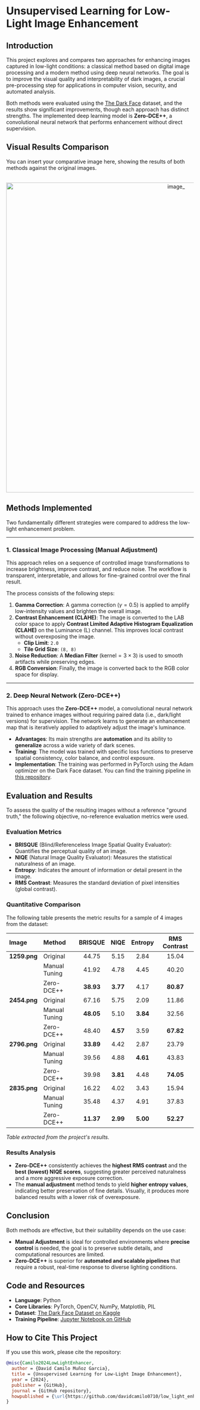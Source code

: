 # Unsupervised Learning for Low-Light Image Enhancement

## Introduction

This project explores and compares two approaches for enhancing images captured in low-light conditions: a classical method based on digital image processing and a modern method using deep neural networks. The goal is to improve the visual quality and interpretability of dark images, a crucial pre-processing step for applications in computer vision, security, and automated analysis.

Both methods were evaluated using the [The Dark Face](https://www.kaggle.com/datasets/soumikrakshit/dark-face-dataset/data) dataset, and the results show significant improvements, though each approach has distinct strengths. The implemented deep learning model is **Zero-DCE++**, a convolutional neural network that performs enhancement without direct supervision.

## Visual Results Comparison

You can insert your comparative image here, showing the results of both methods against the original images.

<p align="center">
  <img width="897" height="832" alt="image_" src="https://github.com/user-attachments/assets/71ed98a9-5113-4aff-9b2c-4f12bc5cea60" />
</p>

## Methods Implemented

Two fundamentally different strategies were compared to address the low-light enhancement problem.

---

### 1. Classical Image Processing (Manual Adjustment)

This approach relies on a sequence of controlled image transformations to increase brightness, improve contrast, and reduce noise. The workflow is transparent, interpretable, and allows for fine-grained control over the final result.

The process consists of the following steps:
1.  **Gamma Correction**: A gamma correction (${\gamma=0.5}$) is applied to amplify low-intensity values and brighten the overall image.
2.  **Contrast Enhancement (CLAHE)**: The image is converted to the LAB color space to apply **Contrast Limited Adaptive Histogram Equalization (CLAHE)** on the Luminance (L) channel. This improves local contrast without overexposing the image.
    * **Clip Limit**: `2.0`
    * **Tile Grid Size**: `(8, 8)`
3.  **Noise Reduction**: A **Median Filter** (${\text{kernel}=3\times3}$) is used to smooth artifacts while preserving edges.
4.  **RGB Conversion**: Finally, the image is converted back to the RGB color space for display.

---

### 2. Deep Neural Network (Zero-DCE++)

This approach uses the **Zero-DCE++** model, a convolutional neural network trained to enhance images without requiring paired data (i.e., dark/light versions) for supervision. The network learns to generate an enhancement map that is iteratively applied to adaptively adjust the image's luminance.

* **Advantages**: Its main strengths are **automation** and its ability to **generalize** across a wide variety of dark scenes.
* **Training**: The model was trained with specific loss functions to preserve spatial consistency, color balance, and control exposure.
* **Implementation**: The training was performed in PyTorch using the Adam optimizer on the Dark Face dataset. You can find the training pipeline in [this repository](https://github.com/davidcamilo0710/low_light_enhancer/blob/main/pipeline.ipynb).

## Evaluation and Results

To assess the quality of the resulting images without a reference "ground truth," the following objective, no-reference evaluation metrics were used.

### Evaluation Metrics

* **BRISQUE** (Blind/Referenceless Image Spatial Quality Evaluator): Quantifies the perceptual quality of an image.
* **NIQE** (Natural Image Quality Evaluator): Measures the statistical naturalness of an image.
* **Entropy**: Indicates the amount of information or detail present in the image.
* **RMS Contrast**: Measures the standard deviation of pixel intensities (global contrast).

### Quantitative Comparison

The following table presents the metric results for a sample of 4 images from the dataset:

| Image      | Method          | BRISQUE | NIQE | Entropy | RMS Contrast |
| :--------- | :-------------- | :-----: | :--: | :-----: | :----------: |
| **1259.png** | Original        | 44.75   | 5.15 | 2.84    | 15.04        |
|            | Manual Tuning   | 41.92   | 4.78 | 4.45    | 40.20        |
|            | Zero-DCE++      | **38.93** | **3.77** | 4.17 | **80.87** |
| **2454.png** | Original        | 67.16   | 5.75 | 2.09    | 11.86        |
|            | Manual Tuning   | **48.05** | 5.10 | **3.84** | 32.56 |
|            | Zero-DCE++      | 48.40   | **4.57** | 3.59 | **67.82** |
| **2796.png** | Original        | **33.89** | 4.42 | 2.87 | 23.79        |
|            | Manual Tuning   | 39.56   | 4.88 | **4.61** | 43.83 |
|            | Zero-DCE++      | 39.98   | **3.81** | 4.48 | **74.05** |
| **2835.png** | Original        | 16.22   | 4.02 | 3.43    | 15.94        |
|            | Manual Tuning   | 35.48   | 4.37 | 4.91    | 37.83        |
|            | Zero-DCE++      | **11.37** | **2.99** | **5.00** | **52.27** |

*Table extracted from the project's results.*

### Results Analysis

* **Zero-DCE++** consistently achieves the **highest RMS contrast** and the **best (lowest) NIQE scores**, suggesting greater perceived naturalness and a more aggressive exposure correction.
* The **manual adjustment** method tends to yield **higher entropy values**, indicating better preservation of fine details. Visually, it produces more balanced results with a lower risk of overexposure.

## Conclusion

Both methods are effective, but their suitability depends on the use case:

* **Manual Adjustment** is ideal for controlled environments where **precise control** is needed, the goal is to preserve subtle details, and computational resources are limited.
* **Zero-DCE++** is superior for **automated and scalable pipelines** that require a robust, real-time response to diverse lighting conditions.

## Code and Resources

* **Language**: Python
* **Core Libraries**: PyTorch, OpenCV, NumPy, Matplotlib, PIL
* **Dataset**: [The Dark Face Dataset on Kaggle](https://www.kaggle.com/datasets/soumikrakshit/dark-face-dataset/data)
* **Training Pipeline**: [Jupyter Notebook on GitHub](https://github.com/davidcamilo0710/low_light_enhancer/blob/main/pipeline.ipynb)

## How to Cite This Project

If you use this work, please cite the repository:

```bibtex
@misc{Camilo2024LowLightEnhancer,
  author = {David Camilo Muñoz Garcia},
  title = {Unsupervised Learning for Low-Light Image Enhancement},
  year = {2024},
  publisher = {GitHub},
  journal = {GitHub repository},
  howpublished = {\url{https://github.com/davidcamilo0710/low_light_enhancer}}
}
